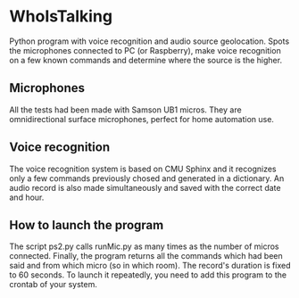 # WhoIsTalking

Python program with voice recognition and audio source geolocation.
Spots the microphones connected to PC (or Raspberry), make voice recognition on a few known commands and determine where the source is the higher.

## Microphones
All the tests had been made with Samson UB1 micros. They are omnidirectional surface microphones, perfect for home automation use.

## Voice recognition
The voice recognition system is based on CMU Sphinx and it recognizes only a few commands previously chosed and generated in a dictionary. An audio record is also made simultaneously and saved with the correct date and hour.

## How to launch the program
The script ps2.py calls runMic.py as many times as the number of micros connected. Finally, the program returns all the commands which had been said and from which micro (so in which room).
The record's duration is fixed to 60 seconds. 
To launch it repeatedly, you need to add this program to the crontab of your system.
